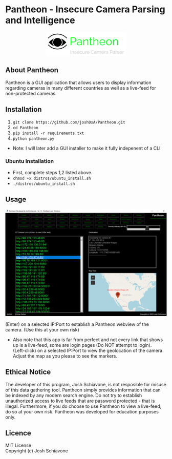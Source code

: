 # Pantheon - Insecure Camera Parsing and Intelligence
<p align="center">
  <img src="/imgs/panth_logo.png">
</p>

## About Pantheon 
Pantheon is a GUI application that allows users to display information regarding cameras in many different countries as well as a live-feed for non-protected cameras. 

## Installation 
1. ``git clone https://github.com/josh0xA/Pantheon.git``
2. ``cd Pantheon``
3. ``pip install -r requirements.txt``
4. ``python pantheon.py``
- Note: I will later add a GUI installer to make it fully indepenent of a CLI

### Ubuntu Installation 
- First, complete steps 1,2 listed above. <br/>
- ``chmod +x distros/ubuntu_install.sh``
- ``./distros/ubuntu_install.sh``

## Usage 
<p align="center">
  <img src="/imgs/pantheon_example1.PNG">
</p>

(Enter) on a selected IP:Port to establish a Pantheon webview of the camera. (Use this at your own risk) <br/>
- Also note that this app is far from perfect and not every link that shows up is a live-feed, some are login pages (Do NOT attempt to login). <br/> 
(Left-click) on a selected IP:Port to view the geolocation of the camera. <br/>
Adjust the map as you please to see the markers. 

## Ethical Notice
The developer of this program, Josh Schiavone, is not resposible for misuse of this data gathering tool. Pantheon simply provides information
that can be indexed by any modern search engine. Do not try to establish unauthorized access to live feeds that are password protected - that is illegal. Furthermore, if you do choose to use Pantheon to view a live-feed, do so at your own risk. Pantheon was developed for 
education purposes only. 

## Licence
MIT License<br/>
Copyright (c) Josh Schiavone

